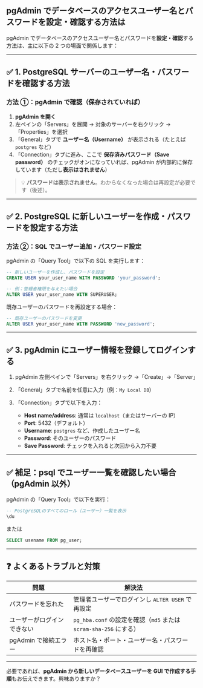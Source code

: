## pgAdmin でデータベースのアクセスユーザー名とパスワードを設定・確認する方法は

pgAdmin でデータベースのアクセスユーザー名とパスワードを**設定・確認**する方法は、主に以下の 2 つの場面で関係します：

---

## ✅ **1. PostgreSQL サーバーのユーザー名・パスワードを確認する方法**

### 方法 ①：pgAdmin で確認（保存されていれば）

1. **pgAdmin を開く**
2. 左ペインの「Servers」を展開 → 対象のサーバーを右クリック →「Properties」を選択
3. 「General」タブで **ユーザー名（Username）** が表示される（たとえば `postgres` など）
4. 「Connection」タブに進み、ここで **保存済みパスワード（Save password）** のチェックがオンになっていれば、pgAdmin が内部的に保存しています（ただし**表示はされません**）

> 💡 **パスワードは表示されません**。わからなくなった場合は再設定が必要です（後述）。

---

## ✅ **2. PostgreSQL に新しいユーザーを作成・パスワードを設定する方法**

### 方法 ②：SQL でユーザー追加・パスワード設定

pgAdmin の「Query Tool」で以下の SQL を実行します：

```sql
-- 新しいユーザーを作成し、パスワードを設定
CREATE USER your_user_name WITH PASSWORD 'your_password';

-- 例：管理者権限を与えたい場合
ALTER USER your_user_name WITH SUPERUSER;
```

既存ユーザーのパスワードを再設定する場合：

```sql
-- 既存ユーザーのパスワードを変更
ALTER USER your_user_name WITH PASSWORD 'new_password';
```

---

## ✅ **3. pgAdmin にユーザー情報を登録してログインする**

1. pgAdmin 左側ペインで「Servers」を右クリック →「Create」→「Server」
2. 「General」タブで名前を任意に入力（例：`My Local DB`）
3. 「Connection」タブで以下を入力：

   - **Host name/address**: 通常は `localhost`（またはサーバーの IP）
   - **Port**: 5432（デフォルト）
   - **Username**: `postgres` など、作成したユーザー名
   - **Password**: そのユーザーのパスワード
   - **Save Password**: チェックを入れると次回から入力不要

---

## ✅ **補足：psql でユーザー一覧を確認したい場合（pgAdmin 以外）**

pgAdmin の「Query Tool」で以下を実行：

```sql
-- PostgreSQLのすべてのロール（ユーザー）一覧を表示
\du
```

または

```sql
SELECT usename FROM pg_user;
```

---

## ❓ よくあるトラブルと対策

| 問題                       | 解決法                                                            |
| -------------------------- | ----------------------------------------------------------------- |
| パスワードを忘れた         | 管理者ユーザーでログインし `ALTER USER` で再設定                  |
| ユーザーがログインできない | `pg_hba.conf` の設定を確認（`md5` または `scram-sha-256` にする） |
| pgAdmin で接続エラー       | ホスト名・ポート・ユーザー名・パスワードを再確認                  |

---

必要であれば、**pgAdmin から新しいデータベースユーザーを GUI で作成する手順**もお伝えできます。興味ありますか？
